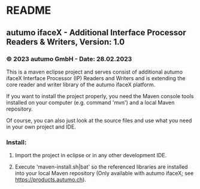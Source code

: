 # README

## autumo ifaceX - Additional Interface Processor Readers & Writers, Version: 1.0

### &copy; 2023 autumo GmbH - Date: 28.02.2023

This is a maven eclipse project and serves consist of additional autumo ifaceX 
Interface Processor (IP) Readers and Writers and is extending the core reader
and writer library of the autumo ifaceX platform.

If you want to install the project properly, you need the Maven console
tools installed on your computer (e.g. command 'mvn') and a local Maven
repository.

Of course, you can also just look at the source files and use what you need
in your own project and IDE.

### Install:

1.	Import the project in eclipse or in any other development IDE.

2.	Execute 'maven-install.sh|bat' so the referenced libraries are installed
	into your local Maven repository (Only available with autumo ifaceX; see
	https://products.autumo.ch).


